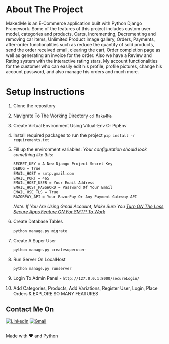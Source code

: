 
# About The Project
Make4Me is an E-Commerce application built with Python Django Framework. Some of the features of this project includes custom user model, categories and products, Carts, Incrementing, Decrementing and removing car items, Unlimited Product image gallery, Orders, Payments, after-order functionalities such as reduce the quantify of sold products, send the order received email, clearing the cart, Order completion page as well as generating an invoice for the order. Also we have a Review and Rating system with the interactive rating stars. My account functionalities for the customer who can easily edit his profile, profile pictures, change his account password, and also manage his orders and much more.

# Setup Instructions

1. Clone the repository
2. Navigrate To The Working Directory `cd Make4Me`
3. Create Virtual Environment Using Vitual-Env Or PipEnv
4. Install required packages to run the project `pip install -r requirements.txt`
5. Fill up the environment variables:
    _Your configuration should look something like this:_
    ```sh
    SECRET_KEY = A New Django Project Secret Key
    DEBUG = True
    EMAIL_HOST = smtp.gmail.com
    EMAIL_PORT = 465
    EMAIL_HOST_USER = Your Email Address
    EMAIL_HOST_PASSWORD = Password Of Your Email
    EMAIL_USE_TLS = True
    RAZORPAY_API = Your RazorPay Or Any Payment Gateway API
    ```
    _Note: If You Are Using Gmail Account, Make Sure You [ Turn ON The Less Secure Apps Feature ON For SMTP To Work ](https://myaccount.google.com/lesssecureapps)_
6. Create Database Tables
    ```sh
    python manage.py migrate
    ```
7. Create A Super User
    ```sh
    python manage.py createsuperuser
    ```
8. Run Server On LocalHost
    ```sh
    python manage.py runserver
    ```
9. Login To Admin Panel - `http://127.0.0.1:8000/secureLogin/`
 
10. Add Categories, Products, Add Variations, Register User, Login, Place Orders & EXPLORE SO MANY FEATURES


## Contact Me On
<p align="left">
  <a href="https://www.linkedin.com/in/aman5837/"><img alt="LinkedIn" title="LinkedIn" src="https://img.shields.io/badge/LinkedIn-0077B5?style=for-the-badge&logo=linkedin&logoColor=white"/></a>
  <a href="mailto:amanverma5837@gmail.com"><img alt="Gmail" title="Gmail" src="https://img.shields.io/badge/Gmail-D14836?style=for-the-badge&logo=gmail&logoColor=white"/></a>
</p>

##
Made with ❤️ and Python
